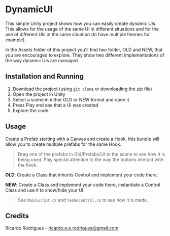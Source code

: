 # DynamicUI

This simple Unity project shows how you can easily create dynamic UIs. This allows for the usage of the same UI in different situations and for the use of different UIs in the same situation (to have multiple themes for example).

In the Assets folder of this project you'll find two folder, OLD and NEW, that you are encouraged to explore. They show two different implementations of the way dynamic UIs are managed.

## Installation and Running

1. Download the project (using `git clone` or downloading the zip file)
1. Open the project in Unity
1. Select a scene in either OLD or NEW format and open it
1. Press Play and see that a UI was created
1. Explore the code.

## Usage

Create a Prefab starting with a Canvas and create a Hook, this bundle will allow you to create multiple prefabs for the same Hook.

> Drag one of the prefabs in Old/Prefabs/UI to the scene to see how it is being used.
> Play special attention to the way the buttons interact with the hook.

**OLD**: Create a Class that inherits Control and implement your code there.

**NEW**: Create a Class and implement your code there, instantiate a Control Class and use it to show/hide your UI.

> See `MainScript.cs` and `YesNoControl.cs` to see how it is made.

## Credits

Ricardo Rodrigues - ricardo.e.p.rodrigues@gmail.com

